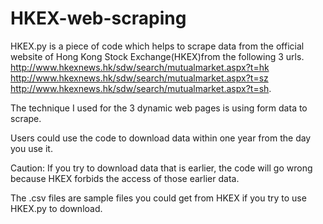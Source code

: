 # HKEX-web-scraping
HKEX.py is a piece of code which helps to scrape data from the official website of Hong Kong Stock Exchange(HKEX)from the following 3 urls. 
http://www.hkexnews.hk/sdw/search/mutualmarket.aspx?t=hk
http://www.hkexnews.hk/sdw/search/mutualmarket.aspx?t=sz
http://www.hkexnews.hk/sdw/search/mutualmarket.aspx?t=sh.

The technique I used for the 3 dynamic web pages is using form data to scrape.

Users could use the code to download data within one year from the day you use it.

Caution: If you try to download data that is earlier, the code will go wrong because HKEX forbids the access of those earlier data.

The .csv files are sample files you could get from HKEX if you try to use HKEX.py to download.
